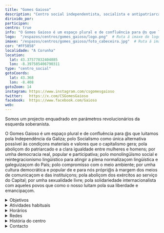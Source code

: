 ```yaml
---
title: "Gomes Gaioso"
description: "Centro social independentista, socialista e antipatriarcal"
dirixido_por:
participan:
centro: true
info: "O Gomes Gaioso é um espaço plural e de confluência para @s que luitamos pola Independência da Galiza; polo Socialismo como única alternativa possível às condiçons materiais e valores que o capitalismo gera; pola aboliçom do patriarcado e a clara igualdade entre mulheres e homens; por umha democracia real, popular e participativa; polo monolingüísmo social e reintegracionismo lingüístico para atingir a plena normalizaçom lingüística e galeguizaçom do País; polo compromisso com o meio ambiente; por umha cultura democrática e popular de e para nós própri@s à margem dos meios de comunicaçom e das instituiçons; pola aboliçom dos exércitos ao serviço do Capital; por umha sexualidade livre; pola solidariedade internacionalista com aqueles povos que como o nosso luitam pola sua liberdade e emancipaçom."
logo:  "/espazos/centros/gomes_gaioso/logo.png"  # Ruta á imaxe do logo
imaxe: "/espazos/centros/gomes_gaioso/foto_cabeceira.jpg"  # Ruta á imaxe de fondo
cor: "#FF5858"
localidade: "A Corunha"
location:
  lat: 43.37577832404885
  lon: -8.397585406790311
type: "centro_social"
gotoCoords:
  lat: 43.368
  lon: -8.408
gotoZoom: 14
instagram: https://www.instagram.com/csgomesgaioso
twitter:   https://x.com/CSGomesGaioso
facebook:  https://www.facebook.com/Gaioso
web:
---
```

Somos um projecto enquadrado em parámetros revolucionários da esquerda soberanista.

O Gomes Gaioso é um espaço plural e de confluência para @s que luitamos pola Independência da Galiza; polo Socialismo como única alternativa possível às condiçons materiais e valores que o capitalismo gera; pola aboliçom do patriarcado e a clara igualdade entre mulheres e homens; por umha democracia real, popular e participativa; polo monolingüísmo social e reintegracionismo lingüístico para atingir a plena normalizaçom lingüística e galeguizaçom do País; polo compromisso com o meio ambiente; por umha cultura democrática e popular de e para nós própri@s à margem dos meios de comunicaçom e das instituiçons; pola aboliçom dos exércitos ao serviço do Capital; por umha sexualidade livre; pola solidariedade internacionalista com aqueles povos que como o nosso luitam pola sua liberdade e emancipaçom.

<details>
  <summary>Objetivos</summary>
  <ul>
    <li>Objetivo 1</li>
    <li>Objetivo 2</li>
    <li>Objetivo 3</li>
  </ul>
</details>

<details>
  <summary>Atividades habituais</summary>
  <p>No Centro Social organizamos umha ampla variedade de atividades:</p>
  <ul>
    <li>Talheres</li>
    <li>Faladoiros</li>
    <li>Projeçons</li>
    <li>Juntanzas</li>
  </ul>
</details>

<details>
  <summary>Horários</summary>
  <p>Os horários habituais do centro som os seguintes:</p>
  <ul>
    <li><strong>Segundas a sextas:</strong> 16:00 - 21:00.</li>
    <li><strong>Sábados:</strong> 10:00 - 14:00 e 16:00 - 20:00.</li>
    <li><strong>Domingos:</strong> Pechado, excepto para eventos programados.</li>
  </ul>
</details>

<details>
  <summary>Redes</summary>
  <p>Conhece-nos a través de:</p>
  <ul>
    <li>Instragram</li>
    <li>Twiter/X</li>
    <li>Facebook</li>
    <li>Bluesky</li>
  </ul>
</details>

<details>
  <summary>História do centro</summary>
  <p></p>
</details>

<details>
  <summary>Contacto</summary>
  <p>Podes contatar connosco a través de:</p>
  <ul>
    <li>Email: contacto@email.com</li>
    <li>Teléfono: 111 111 111</li>
    <li>Endereço: - </li>
  </ul>
</details>